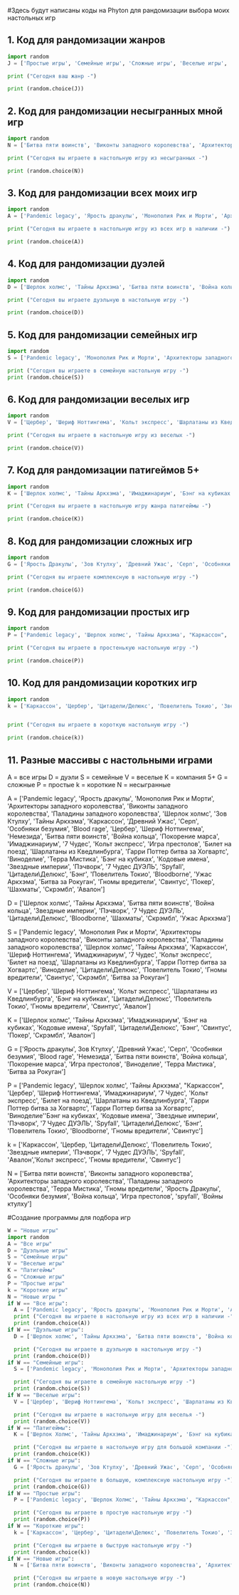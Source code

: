 #Здесь будут написаны коды на Phyton для рандомизации выбора моих настольных игр

## 1. Код для рандомизации жанров

~~~ python
import random
J = ['Простые игры', 'Семейные игры', 'Сложные игры', 'Веселые игры', 'Дауэльные игры', 'Патигеймы', 'Короткие игры', 'Новые игры']

print ("Сегодня ваш жанр -")

print (random.choice(J))
~~~

## 2. Код для рандомизации несыгранных мной игр

~~~ python
import random
N = ['Битва пяти воинств', 'Виконты западного королевства', 'Архитекторы западного королевства', 'Паладины западного королевства', 'Терра Мистика', 'Гномы вредители', 'Ярость Дракулы', 'Особняки безумия', 'Война кольца', 'Игра престолов', 'spyfall', 'Войны ктулху']

print ("Сегодня вы играете в настольную игру из несыгранных -")

print (random.choice(N))
~~~

## 3. Код для рандомизации всех моих игр 

~~~ python
import random
A = ['Pandemic legacy', 'Ярость дракулы', 'Монополия Рик и Морти', 'Архитекторы западного королевства', 'Виконты западного королевства', 'Паладины западного королевства', 'Шерлок холмс', 'Зов Ктулху', 'Тайны Аркхэма', 'Каркассон', 'Древний Ужас', 'Серп', 'Особняки безумия', 'Blood rage', 'Цербер', 'Шериф Ноттингема', 'Немезида', 'Битва пяти воинств', 'Война кольца', 'Покорение марса', 'Имаджинариум', '7 Чудес', 'Кольт экспресс', 'Игра престолов', 'Билет на поезд', 'Шарлатаны из Кведлинбурга', 'Гарри Поттер битва за Хогвартс', 'Виноделие', 'Терра Мистика', 'Бэнг на кубиках', 'Кодовые имена', 'Звездные империи', 'Пэчворк', '7 Чудес ДУЭЛЬ', 'Spyfall', 'Цитадели\Делюкс', 'Бэнг', 'Повелитель Токио', 'Bloodborne', 'Ужас Аркхэма', 'Битва за Рокуган', 'Гномы вредители', 'Свинтус', 'Покер', 'Шахматы', 'Скрэмбл', 'Авалон']

print ("Сегодня вы играете в настольную игру из всех игр в наличии -")

print (random.choice(A))
~~~

## 4. Код для рандомизации дуэлей

~~~ python
import random
D = ['Шерлок холмс', 'Тайны Аркхэма', 'Битва пяти воинств', 'Война кольца', 'Звездные империи', 'Пэчворк', '7 Чудес ДУЭЛЬ', 'Цитадели\Делюкс', 'Bloodborne', 'Шахматы', 'Скрэмбл', 'Ужас Аркхэма']

print ("Сегодня вы играете дуэльную в настольную игру -")

print (random.choice(D))
~~~

## 5. Код для рандомизации семейных игр

~~~ python
import random
S = ['Pandemic legacy', 'Монополия Рик и Морти', 'Архитекторы западного королевства', 'Виконты западного королевства', 'Паладины западного королевства', 'Шерлок холмс', 'Тайны Аркхэма', 'Каркассон', 'Шериф Ноттингема', 'Имаджинариум', '7 Чудес', 'Кольт экспресс', 'Билет на поезд', 'Шарлатаны из Кведлинбурга', 'Гарри Поттер битва за Хогвартс', 'Виноделие', 'Цитадели\Делюкс', 'Повелитель Токио', 'Гномы вредители', 'Свинтус', 'Скрэмбл', 'Битва за Рокуган']

print ("Сегодня вы играете в семейную настольную игру -")
print (random.choice(S))
~~~

## 6. Код для рандомизации веселых игр

~~~ python
import random
V = ['Цербер', 'Шериф Ноттингема', 'Кольт экспресс', 'Шарлатаны из Кведлинбурга', 'Бэнг на кубиках', 'Цитадели\Делюкс', 'Повелитель Токио', 'Гномы вредители', 'Свинтус', 'Авалон']

print ("Сегодня вы играете в настольную игру из веселых -")

print (random.choice(V))
~~~

## 7. Код для рандомизации патигеймов 5+

~~~ python
import random
K = ['Шерлок холмс', 'Тайны Аркхэма', 'Имаджинариум', 'Бэнг на кубиках', 'Кодовые имена', 'Spyfall', 'Цитадели\Делюкс', 'Бэнг', 'Свинтус', 'Покер', 'Скрэмбл', 'Авалон']

print ("Сегодня вы играете в настольную игру жанра патигеймы -")

print (random.choice(K))
~~~

## 8. Код для рандомизации сложных игр

~~~ python
import random
G = ['Ярость Дракулы', 'Зов Ктулху', 'Древний Ужас', 'Серп', 'Особняки безумия', 'Blood rage', 'Немезида', 'Битва пяти воинств', 'Война кольца', 'Покорение марса', 'Игра престолов', 'Виноделие', 'Терра Мистика', 'Битва за Рокуган']

print ("Сегодня вы играете комплексную в настольную игру -")

print (random.choice(G))
~~~

## 9. Код для рандомизации простых игр

~~~ python
import random
P = ['Pandemic legacy', 'Шерлок холмс', 'Тайны Аркхэма', "Каркассон", 'Цербер', 'Шериф Ноттингема', 'Имаджинариум', '7 Чудес', 'Кольт экспресс', 'Билет на поезд', 'Шарлатаны из Кведлинбурга', 'Гарри Поттер битва за Хогвартс', 'Гарри Поттер битва за Хогвартс', 'Виноделие''Бэнг на кубиках', 'Кодовые имена', 'Звездные империи', 'Пэчворк', '7 Чудес ДУЭЛЬ', 'Spyfall', 'Цитадели\Делюкс', 'Бэнг', 'Повелитель Токио', 'Bloodborne', 'Гномы вредители', 'Свинтус']

print ("Сегодня вы играете в простенькую настольную игру -")

print (random.choice(P))
~~~

## 10. Код для рандомизации коротких игр

~~~ python
import random
k = ['Каркассон', 'Цербер', 'Цитадели/Делюкс', 'Повелитель Токио', 'Звездные империи', 'Пэчворк', '7 Чудес ДУЭЛЬ', 'Spyfall', 'Авалон','Кольт экспресс', 'Гномы вредители', 'Свинтус']


print ("Сегодня вы играете в короткую настольную игру -")

print (random.choice(k))
~~~

 
## 11.  Разные массивы с настольными играми

A = все игры
D = дуэли
S = семейные
V = веселые
K = компания 5+
G = сложные
P = простые
k = короткие
N = несыгранные

A = ['Pandemic legacy', 'Ярость дракулы', 'Монополия Рик и Морти', 'Архитекторы западного королевства', 'Виконты западного королевства', 'Паладины западного королевства', 'Шерлок холмс', 'Зов Ктулху', 'Тайны Аркхэма', 'Каркассон', 'Древний Ужас', 'Серп', 'Особняки безумия', 'Blood rage', 'Цербер', 'Шериф Ноттингема', 'Немезида', 'Битва пяти воинств', 'Война кольца', 'Покорение марса', 'Имаджинариум', '7 Чудес', 'Кольт экспресс', 'Игра престолов', 'Билет на поезд', 'Шарлатаны из Кведлинбурга', 'Гарри Поттер битва за Хогвартс', 'Виноделие', 'Терра Мистика', 'Бэнг на кубиках', 'Кодовые имена', 'Звездные империи', 'Пэчворк', '7 Чудес ДУЭЛЬ', 'Spyfall', 'Цитадели\Делюкс', 'Бэнг', 'Повелитель Токио', 'Bloodborne', 'Ужас Аркхэма', 'Битва за Рокуган', 'Гномы вредители', 'Свинтус', 'Покер', 'Шахматы', 'Скрэмбл', 'Авалон']

D = ['Шерлок холмс', 'Тайны Аркхэма', 'Битва пяти воинств', 'Война кольца', 'Звездные империи', 'Пэчворк', '7 Чудес ДУЭЛЬ', 'Цитадели\Делюкс', 'Bloodborne', 'Шахматы', 'Скрэмбл', 'Ужас Аркхэма']

S = ['Pandemic legacy', 'Монополия Рик и Морти', 'Архитекторы западного королевства', 'Виконты западного королевства', 'Паладины западного королевства', 'Шерлок холмс', 'Тайны Аркхэма', 'Каркассон', 'Шериф Ноттингема', 'Имаджинариум', '7 Чудес', 'Кольт экспресс', 'Билет на поезд', 'Шарлатаны из Кведлинбурга', 'Гарри Поттер битва за Хогвартс', 'Виноделие', 'Цитадели\Делюкс', 'Повелитель Токио', 'Гномы вредители', 'Свинтус', 'Скрэмбл', 'Битва за Рокуган']

V = ['Цербер', 'Шериф Ноттингема', 'Кольт экспресс', 'Шарлатаны из Кведлинбурга', 'Бэнг на кубиках', 'Цитадели\Делюкс', 'Повелитель Токио', 'Гномы вредители', 'Свинтус', 'Авалон']

K = ['Шерлок холмс', 'Тайны Аркхэма', 'Имаджинариум', 'Бэнг на кубиках', 'Кодовые имена', 'Spyfall', 'Цитадели\Делюкс', 'Бэнг', 'Свинтус', 'Покер', 'Скрэмбл', 'Авалон']

G = ['Ярость дракулы', Зов Ктулху', 'Древний Ужас', 'Серп', 'Особняки безумия', 'Blood rage', 'Немезида', 'Битва пяти воинств', 'Война кольца', 'Покорение марса', 'Игра престолов', 'Виноделие', 'Терра Мистика', 'Битва за Рокуган']

P = ['Pandemic legacy', 'Шерлок холмс', 'Тайны Аркхэма', "Каркассон", 'Цербер', 'Шериф Ноттингема', 'Имаджинариум', '7 Чудес', 'Кольт экспресс', 'Билет на поезд', 'Шарлатаны из Кведлинбурга', 'Гарри Поттер битва за Хогвартс', 'Гарри Поттер битва за Хогвартс', 'Виноделие''Бэнг на кубиках', 'Кодовые имена', 'Звездные империи', 'Пэчворк', '7 Чудес ДУЭЛЬ', 'Spyfall', 'Цитадели\Делюкс', 'Бэнг', 'Повелитель Токио', 'Bloodborne', 'Гномы вредители', 'Свинтус']

k = ['Каркассон', 'Цербер, 'Цитадели\Делюкс', 'Повелитель Токио', 'Звездные империи', 'Пэчворк', '7 Чудес ДУЭЛЬ', 'Spyfall', 'Авалон','Кольт экспресс', 'Гномы вредители', 'Свинтус']

N = ['Битва пяти воинств', 'Виконты западного королевства', 'Архитекторы западного королевства', 'Паладины западного королевства', 'Терра Мистика', 'Гномы вредители', 'Ярость Дракулы', 'Особняки безумия', 'Война кольца', 'Игра престолов', 'spyfall', 'Войны ктулху']

#Создание программы для подбора игр

``` python
W = "Новые игры"
import random
A = "Все игры"
D = "Дуэльные игры"
S = "Семейные игры"
V = "Веселые игры"
K = "Патигеймы"
G = "Сложные игры"
P = "Простые игры"
k = "Короткие игры"
N = "Новые игры "
if W == "Все игры":
  A = ['Pandemic legacy', 'Ярость дракулы', 'Монополия Рик и Морти', 'Архитекторы западного королевства', 'Виконты западного королевства', 'Паладины западного королевства', 'Шерлок Холмс', 'Зов Ктулху', 'Тайны Аркхэма', 'Каркассон', 'Древний Ужас', 'Серп', 'Особняки безумия', 'Blood rage', 'Цербер', 'Шериф Ноттингема', 'Немезида', 'Битва пяти воинств', 'Война кольца', 'Покорение марса', 'Имаджинариум', '7 Чудес', 'Кольт экспресс', 'Игра престолов', 'Билет на поезд', 'Шарлатаны из Кведлинбурга', 'Гарри Поттер битва за Хогвартс', 'Виноделие', 'Терра Мистика', 'Бэнг на кубиках', 'Кодовые имена', 'Звездные империи', 'Пэчворк', '7 Чудес ДУЭЛЬ', 'Spyfall', 'Цитадели\Делюкс', 'Бэнг', 'Повелитель Токио', 'Bloodborne', 'Ужас Аркхэма', 'Битва за Рокуган', 'Гномы вредители', 'Свинтус', 'Покер', 'Шахматы', 'Скрэмбл', 'Авалон']
  print ("Сегодня вы играете в настольную игру из всех игр в наличии -")
  print (random.choice(A))
if W == "Дуэльные игры":
  D = ['Шерлок холмс', 'Тайны Аркхэма', 'Битва пяти воинств', 'Война кольца', 'Звездные империи', 'Пэчворк', '7 Чудес ДУЭЛЬ', 'Цитадели\Делюкс', 'Bloodborne', 'Шахматы', 'Скрэмбл', 'Ужас Аркхэма']

  print ("Сегодня вы играете в дуэльную в настольную игру -")
  print (random.choice(D))
if W == "Семейные игры":
  S = ['Pandemic legacy', 'Монополия Рик и Морти', 'Архитекторы западного королевства', 'Виконты западного королевства', 'Паладины западного королевства', 'Шерлок холмс', 'Тайны Аркхэма', 'Каркассон', 'Шериф Ноттингема', 'Имаджинариум', '7 Чудес', 'Кольт экспресс', 'Билет на поезд', 'Шарлатаны из Кведлинбурга', 'Гарри Поттер битва за Хогвартс', 'Виноделие', 'Цитадели\Делюкс', 'Повелитель Токио', 'Гномы вредители', 'Свинтус', 'Скрэмбл', 'Битва за Рокуган']

  print ("Сегодня вы играете в семейную настольную игру -")
  print (random.choice(S))
if W == "Веселые игры":
  V = ['Цербер', 'Шериф Ноттингема', 'Кольт экспресс', 'Шарлатаны из Кведлинбурга', 'Бэнг на кубиках', 'Цитадели\Делюкс', 'Повелитель Токио', 'Гномы вредители', 'Свинтус', 'Авалон']

  print ("Сегодня вы играете в настольную игру для веселья -")
  print (random.choice(V))
if W == "Патигеймы":
  K = ['Шерлок Холмс', 'Тайны Аркхэма', 'Имаджинариум', 'Бэнг на кубиках', 'Кодовые имена', 'Spyfall', 'Цитадели\Делюкс', 'Бэнг', 'Свинтус', 'Покер', 'Авалон']

  print ("Сегодня вы играете в настольную игру для большой компании -")
  print (random.choice(K))
if W == "Сложные игры":
  G = ['Ярость дракулы', 'Зов Ктулху', 'Древний Ужас', 'Серп', 'Особняки безумия', 'Blood rage', 'Немезида', 'Битва пяти воинств', 'Война кольца', 'Покорение марса', 'Игра престолов', 'Виноделие', 'Терра Мистика', 'Битва за Рокуган']

  print ("Сегодня вы играете в большую, комплексную настольную игру -")
  print (random.choice(G))
if W == "Простые игры":
  P = ['Pandemic legacy', 'Шерлок Холмс', 'Тайны Аркхэма', "Каркассон", 'Цербер', 'Шериф Ноттингема', 'Имаджинариум', '7 Чудес', 'Кольт экспресс', 'Билет на поезд', 'Шарлатаны из Кведлинбурга', 'Гарри Поттер битва за Хогвартс', 'Гарри Поттер битва за Хогвартс', 'Виноделие', 'Бэнг на кубиках', 'Кодовые имена', 'Звездные империи', 'Пэчворк', '7 Чудес ДУЭЛЬ', 'Spyfall', 'Цитадели\Делюкс', 'Бэнг', 'Повелитель Токио', 'Bloodborne', 'Гномы вредители', 'Свинтус']

  print ("Сегодня вы играете в простую настольную игру -")
  print (random.choice(P))
if W == "Короткие игры":
  k = ['Каркассон', 'Цербер', 'Цитадели\Делюкс', 'Повелитель Токио', 'Звездные империи', 'Пэчворк', '7 Чудес ДУЭЛЬ', 'Spyfall', 'Авалон','Кольт экспресс', 'Гномы вредители', 'Свинтус']

  print ("Сегодня вы играете в быструю настольную игру -")
  print (random.choice(k))
if W == "Новые игры":
  N = ['Битва пяти воинств', 'Виконты западного королевства', 'Архитекторы западного королевства', 'Паладины западного королевства', 'Терра Мистика', 'Гномы вредители', 'Ярость Дракулы', 'Особняки безумия', 'Война кольца', 'Игра престолов', 'Spyfall', 'Войны ктулху']

  print ("Сегодня вы играете в новую настольную игру -")
  print (random.choice(N))    
```